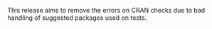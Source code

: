 This release aims to remove the errors on CRAN checks due to bad handling of suggested packages used on tests.
